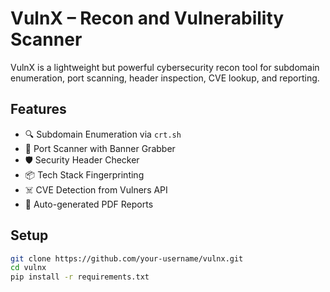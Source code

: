 # VulnX – Recon and Vulnerability Scanner

VulnX is a lightweight but powerful cybersecurity recon tool for subdomain enumeration, port scanning, header inspection, CVE lookup, and reporting.

## Features

- 🔍 Subdomain Enumeration via `crt.sh`
- 🚪 Port Scanner with Banner Grabber
- 🛡️ Security Header Checker
- 📦 Tech Stack Fingerprinting
- ☠️ CVE Detection from Vulners API
- 📄 Auto-generated PDF Reports

## Setup

```bash
git clone https://github.com/your-username/vulnx.git
cd vulnx
pip install -r requirements.txt
